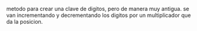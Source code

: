 metodo para crear una clave de digitos, pero de manera muy antigua.
se van incrementando y decrementando los digitos por un multiplicador que da la posicion.
